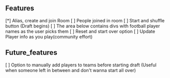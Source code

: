 ## Features

[*] Alias, create and join Room
[ ] People joined in room
[ ] Start and shuffle button (Draft begins)
[ ] The area below contains divs with football player names as the user picks them
[ ] Reset and start over option
[ ] Update Player info as you play(community effort)

## Future_features

[ ] Option to manually add players to teams before starting draft (Useful when someone
    left in between and don't wanna start all over)
